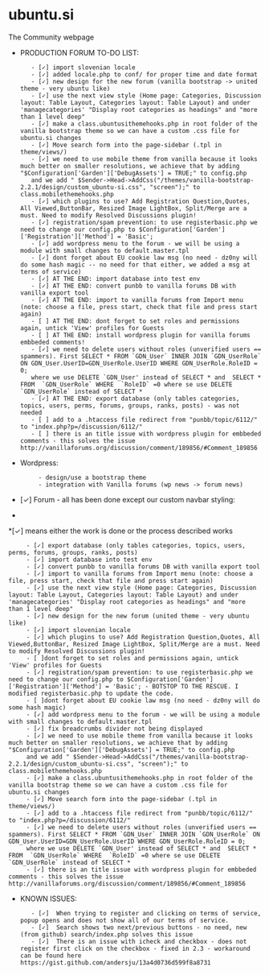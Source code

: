 ubuntu.si
=========

The Community webpage

* PRODUCTION FORUM TO-DO LIST:

         - [✓] import slovenian locale
         - [✓] added locale.php to conf/ for proper time and date format
         - [✓] new design for the new forum (vanilla bootstrap -> united theme - very ubuntu like)
         - [✓] use the next view style (Home page: Categories, Discussion layout: Table Layout, Categories layout: Table Layout) and under 'managecategories' "Display root categories as headings" and "more than 1 level deep"
         - [✓] make a class.ubuntusithemehooks.php in root folder of the vanilla bootstrap theme so we can have a custom .css file for ubuntu.si changes
         - [✓] Move search form into the page-sidebar (.tpl in theme/views/)
         - [✓] we need to use mobile theme from vanilla because it looks much better on smaller resolutions, we achieve that by adding "$Configuration['Garden']['DebugAssets'] = TRUE;" to config.php
         and we add " $Sender->Head->AddCss("/themes/vanilla-bootstrap-2.2.1/design/custom_ubuntu-si.css", "screen");" to class.mobilethemehooks.php
         - [✓] which plugins to use? Add Registration Question,Quotes, All Viewed,ButtonBar, Resized Image LightBox, Split/Merge are a must. Need to modify Resolved Discussions plugin!
         - [✓] registration/spam prevention: to use registerbasic.php we need to change our config.php to $Configuration['Garden']['Registration']['Method'] = 'Basic';
         - [✓] add wordpress menu to the forum - we will be using a module with small changes to default.master.tpl
         - [✓] dont forget about EU cookie law msg (no need - dz0ny will do some hash magic -- no need for that either, we added a msg at terms of service)
         - [✓] AT THE END: import database into test env
         - [✓] AT THE END: convert punbb to vanilla forums DB with vanilla export tool
         - [✓] AT THE END: import to vanilla forums from Import menu (note: choose a file, press start, check that file and press start again)
         - [ ] AT THE END: dont forget to set roles and permissions again, untick 'View' profiles for Guests
         - [ ] AT THE END: install wordpress plugin for vanilla forums embbeded comments!
         - [✓] we need to delete users without roles (unverified users == spammers). First SELECT * FROM `GDN_User` INNER JOIN `GDN_UserRole` ON GDN_User.UserID=GDN_UserRole.UserID WHERE GDN_UserRole.RoleID = 0;
         where we use DELETE `GDN_User' instead of SELECT * and  SELECT * FROM  `GDN_UserRole` WHERE  `RoleID` =0 where se use DELETE `GDN_UserRole` instead of SELECT *
         - [✓] AT THE END: export database (only tables categories, topics, users, perms, forums, groups, ranks, posts) - was not needed
         - [ ] add to a .htaccess file redirect from "punbb/topic/6112/" to "index.php?p=/discussion/6112/"
         - [ ] there is an title issue with wordpress plugin for embbeded comments - this solves the issue http://vanillaforums.org/discussion/comment/189856/#Comment_189856

* Wordpress:

           - design/use a bootstrap theme
           - integration with Vanilla forums (wp news -> forum news)

* [✓] Forum - all has been done except our custom navbar styling:
*
*[✓] means either the work is done or the process described works

         - [✓] export database (only tables categories, topics, users, perms, forums, groups, ranks, posts)
         - [✓] import database into test env
         - [✓] convert punbb to vanilla forums DB with vanilla export tool
         - [✓] import to vanilla forums from Import menu (note: choose a file, press start, check that file and press start again)
         - [✓] use the next view style (Home page: Categories, Discussion layout: Table Layout, Categories layout: Table Layout) and under 'managecategories' "Display root categories as headings" and "more than 1 level deep"
         - [✓] new design for the new forum (united theme - very ubuntu like)
         - [✓] import slovenian locale
         - [✓] which plugins to use? Add Registration Question,Quotes, All Viewed,ButtonBar, Resized Image LightBox, Split/Merge are a must. Need to modify Resolved Discussions plugin!
         - [ ]dont forget to set roles and permissions again, untick 'View' profiles for Guests
         - [✓] registration/spam prevention: to use registerbasic.php we need to change our config.php to $Configuration['Garden']['Registration']['Method'] = 'Basic'; - BOTSTOP TO THE RESCUE. I modified registerbasic.php to update the code.
         - [ ]dont forget about EU cookie law msg (no need - dz0ny will do some hash magic)
         - [✓] add wordpress menu to the forum - we will be using a module with small changes to default.master.tpl
         - [✓] fix breadcrumbs divider not being displayed
         - [✓] we need to use mobile theme from vanilla because it looks much better on smaller resolutions, we achieve that by adding "$Configuration['Garden']['DebugAssets'] = TRUE;" to config.php
         and we add " $Sender->Head->AddCss("/themes/vanilla-bootstrap-2.2.1/design/custom_ubuntu-si.css", "screen");" to class.mobilethemehooks.php
         - [✓] make a class.ubuntusithemehooks.php in root folder of the vanilla bootstrap theme so we can have a custom .css file for ubuntu.si changes
         - [✓] Move search form into the page-sidebar (.tpl in theme/views/)
         - [✓] add to a .htaccess file redirect from "punbb/topic/6112/" to "index.php?p=/discussion/6112/"
         - [✓] we need to delete users without roles (unverified users == spammers). First SELECT * FROM `GDN_User` INNER JOIN `GDN_UserRole` ON GDN_User.UserID=GDN_UserRole.UserID WHERE GDN_UserRole.RoleID = 0;
         where we use DELETE `GDN_User' instead of SELECT * and  SELECT * FROM  `GDN_UserRole` WHERE  `RoleID` =0 where se use DELETE `GDN_UserRole` instead of SELECT *
         - [✓] there is an title issue with wordpress plugin for embbeded comments - this solves the issue http://vanillaforums.org/discussion/comment/189856/#Comment_189856


* KNOWN ISSUES:

         - [✓]  When trying to register and clicking on terms of service, popup opens and does not show all of our terms of service.
         - [✓]  Search shows two next/previous buttons - no need, new (from github) search/index.php solves this issue
         - [✓]  There is an issue with icheck and checkbox - does not register first click on the checkbox - fixed in 2.3 - workaround can be found here https://gist.github.com/andersju/13a4d0736d599f8a8731
